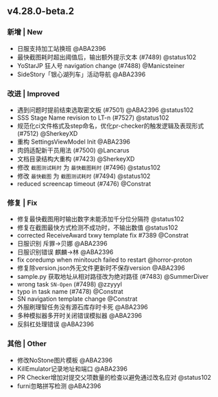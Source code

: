 ## v4.28.0-beta.2

### 新增 | New

- 日服支持加工站换班 @ABA2396
- 最快截图耗时超出阈值后，输出额外提示文本 (#7489) @status102
- YoStarJP 狂人号 navigation change (#7488) @Manicsteiner
- SideStory「银心湖列车」活动导航 @ABA2396

### 改进 | Improved

- 遇到问题时提前结束选取密文板 (#7501) @ABA2396 @status102
- SSS Stage Name revision to LT-n (#7527) @status102
- 规范化ci文件格式及step命名，优化pr-checker的触发逻辑及表现形式 (#7512) @SherkeyXD
- 重构 SettingsViewModel Init @ABA2396
- 肉鸽适配新干员用法 (#7500) @Lancarus
- 文档目录结构大重构 (#7423) @SherkeyXD
- 修改 `截图测试耗时` 为 `最快截图耗时` (#7496) @status102
- 修改 `最快截图` 为 `截图测试耗时` (#7494) @status102
- reduced screencap timeout (#7476) @Constrat

### 修复 | Fix

- 修复最快截图用时输出数字未能添加千分位分隔符 @status102
- 修复在截图最快方式检测不成功时，不输出数值 @status102
- corrected ReceiveAward txwy template fix #7389 @Constrat
- 日服识别 斥罪->贝娜 @ABA2396
- 日服识别错误 麒麟->林 @ABA2396
- fix coredump when minitouch failed to restart @horror-proton
- 修复除version.json外无文件更新时不保存version @ABA2396
- sample.py 获取地址从相对路径改为绝对路径 (#7483) @SummerDiver
- wrong task `SN-Open` (#7498) @zzyyyl
- typo in task name (#7478) @Constrat
- SN navigation template change @Constrat
- 外服刷理智任务没有源石库存时卡死 @ABA2396
- 多种模拟器多开时关闭错误模拟器 @ABA2396
- 反斜杠处理错误 @ABA2396

### 其他 | Other

- 修改NoStone图片模板 @ABA2396
- KillEmulator记录地址和端口 @ABA2396
- PR Checker增加对提交父项数量的检查以避免通过改名应对 @status102
- furni忽略拼写检测 @ABA2396
